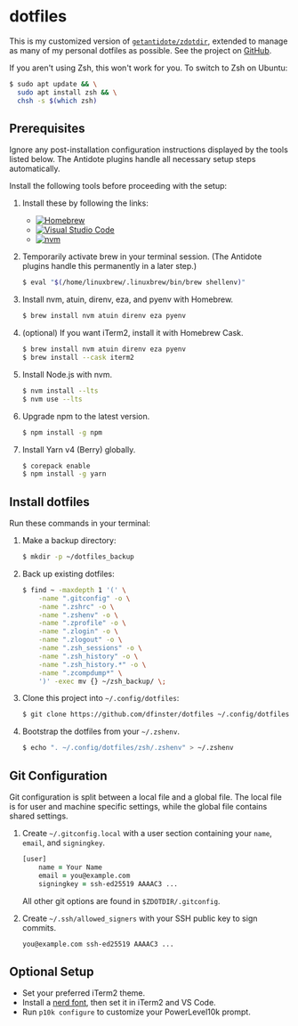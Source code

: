 # dotfiles

This is my customized version of [`getantidote/zdotdir`](https://github.com/getantidote/zdotdir), extended to manage as many of my personal dotfiles as possible. See the project on [GitHub](https://github.com/dfinster/dotfiles).

If you aren't using Zsh, this won't work for you. To switch to Zsh on Ubuntu:

```bash
$ sudo apt update && \
  sudo apt install zsh && \
  chsh -s $(which zsh)
```

## Prerequisites

Ignore any post-installation configuration instructions displayed by the tools listed below.
The Antidote plugins handle all necessary setup steps automatically.

Install the following tools before proceeding with the setup:

1. Install these by following the links:

   - [![Homebrew](https://img.shields.io/badge/Homebrew-Install-blue?logo=homebrew&logoColor=white)](https://brew.sh)
   - [![Visual Studio Code](https://img.shields.io/badge/VS_Code-Install-blue?logo=visualstudiocode&logoColor=white)](https://code.visualstudio.com/download)
   - [![nvm](https://img.shields.io/badge/nvm-Install-blue?logo=nvm&logoColor=white)](https://github.com/nvm-sh/nvm)

1. Temporarily activate brew in your terminal session. (The Antidote plugins handle this permanently in a later step.)

    ```zsh
    $ eval "$(/home/linuxbrew/.linuxbrew/bin/brew shellenv)"
    ```
1. Install nvm, atuin, direnv, eza, and pyenv with Homebrew.

   ```zsh
   $ brew install nvm atuin direnv eza pyenv
   ```

1. (optional) If you want iTerm2, install it with Homebrew Cask.

    ```zsh
    $ brew install nvm atuin direnv eza pyenv
    $ brew install --cask iterm2
    ```

1. Install Node.js with nvm.

    ```zsh
    $ nvm install --lts
    $ nvm use --lts
    ```

1. Upgrade npm to the latest version.

    ```zsh
    $ npm install -g npm
    ```

1. Install Yarn v4 (Berry) globally.
    ```zsh
    $ corepack enable
    $ npm install -g yarn
    ```

## Install dotfiles

Run these commands in your terminal:

1. Make a backup directory:
    ```zsh
    $ mkdir -p ~/dotfiles_backup
    ```

1. Back up existing dotfiles:

    ```zsh
    $ find ~ -maxdepth 1 '(' \
        -name ".gitconfig" -o \
        -name ".zshrc" -o \
        -name ".zshenv" -o \
        -name ".zprofile" -o \
        -name ".zlogin" -o \
        -name ".zlogout" -o \
        -name ".zsh_sessions" -o \
        -name ".zsh_history" -o \
        -name ".zsh_history.*" -o \
        -name ".zcompdump*" \
        ')' -exec mv {} ~/zsh_backup/ \;
    ```

1. Clone this project into `~/.config/dotfiles`:

    ```zsh
    $ git clone https://github.com/dfinster/dotfiles ~/.config/dotfiles
    ```

1. Bootstrap the dotfiles from your `~/.zshenv`.
    ```zsh
    $ echo ". ~/.config/dotfiles/zsh/.zshenv" > ~/.zshenv
    ```

## Git Configuration

Git configuration is split between a local file and a global file.
The local file is for user and machine specific settings, while the global file contains shared settings.

1. Create `~/.gitconfig.local` with a user section containing your `name`, `email`, and `signingkey`.
    ```zsh
    [user]
        name = Your Name
        email = you@example.com
        signingkey = ssh-ed25519 AAAAC3 ...
    ```

    All other git options are found in `$ZDOTDIR/.gitconfig`.

1. Create `~/.ssh/allowed_signers` with your SSH public key to sign commits.
    ```zsh
    you@example.com ssh-ed25519 AAAAC3 ...
    ```

## Optional Setup

- Set your preferred iTerm2 theme.
- Install a [nerd font](https://www.nerdfonts.com/), then set it in iTerm2 and VS Code.
- Run `p10k configure` to customize your PowerLevel10k prompt.
